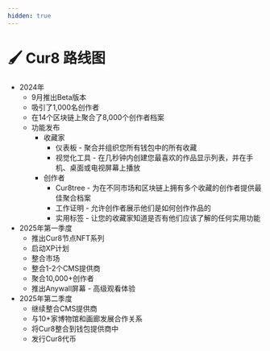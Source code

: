 ```yaml
---
hidden: true
---
```


# 🖌️ Cur8 路线图

* 2024年
  * 9月推出Beta版本
  * 吸引了1,000名创作者
  * 在14个区块链上聚合了8,000个创作者档案
  * 功能发布
    * 收藏家
      * 仪表板 - 聚合并组织您所有钱包中的所有收藏
      * 视觉化工具 - 在几秒钟内创建您最喜欢的作品显示列表，并在手机、桌面或电视屏幕上播放
    * 创作者
      * Cur8tree - 为在不同市场和区块链上拥有多个收藏的创作者提供最佳聚合档案
      * 工作证明 - 允许创作者展示他们是如何创作作品的
      * 实用标签 - 让您的收藏家知道是否有他们应该了解的任何实用功能
* 2025年第一季度
  * 推出Cur8节点NFT系列
  * 启动XP计划
  * 整合市场
  * 整合1-2个CMS提供商
  * 聚合10,000+创作者
  * 推出Anywall屏幕 - 高级观看体验
* 2025年第二季度
  * 继续整合CMS提供商
  * 与10+家博物馆和画廊发展合作关系
  * 将Cur8整合到钱包提供商中
  * 发行Cur8代币